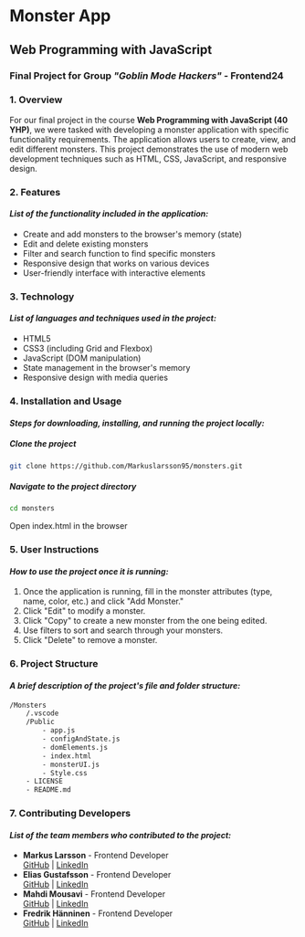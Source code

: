 # Monster App

## Web Programming with JavaScript
### Final Project for Group *"Goblin Mode Hackers"* - Frontend24 

### 1. Overview

For our final project in the course **Web Programming with JavaScript (40 YHP)**, we were tasked with developing a monster application with specific functionality requirements. The application allows users to create, view, and edit different monsters. This project demonstrates the use of modern web development techniques such as HTML, CSS, JavaScript, and responsive design.

### 2. Features
#### *List of the functionality included in the application:*

- Create and add monsters to the browser's memory (state)
- Edit and delete existing monsters
- Filter and search function to find specific monsters
- Responsive design that works on various devices
- User-friendly interface with interactive elements

### 3. Technology
#### *List of languages and techniques used in the project:*

- HTML5
- CSS3 (including Grid and Flexbox)
- JavaScript (DOM manipulation)
- State management in the browser's memory
- Responsive design with media queries

### 4. Installation and Usage
#### *Steps for downloading, installing, and running the project locally:*

##### Clone the project

```bash
git clone https://github.com/Markuslarsson95/monsters.git
```

##### Navigate to the project directory

```bash
cd monsters
```

Open index.html in the browser

### 5. User Instructions
#### *How to use the project once it is running:*

1. Once the application is running, fill in the monster attributes (type, name, color, etc.) and click "Add Monster."
2. Click "Edit" to modify a monster.
3. Click "Copy" to create a new monster from the one being edited.
4. Use filters to sort and search through your monsters.
5. Click "Delete" to remove a monster.

### 6. Project Structure
#### *A brief description of the project's file and folder structure:*

```bash
/Monsters 
    /.vscode 
    /Public 
        - app.js 
        - configAndState.js 
        - domElements.js 
        - index.html 
        - monsterUI.js 
        - Style.css 
    - LICENSE 
    - README.md
```


### 7. Contributing Developers
#### *List of the team members who contributed to the project:*

- **Markus Larsson** - Frontend Developer  
  [GitHub](https://github.com/Markuslarsson95) | [LinkedIn](https://www.linkedin.com/in/markus-larsson95/)
- **Elias Gustafsson** - Frontend Developer  
  [GitHub](https://github.com/EliasSJG) | [LinkedIn](https://www.linkedin.com/in/elias-gustafsson-3b9315327/)
- **Mahdi Mousavi** - Frontend Developer  
  [GitHub](https://github.com/Mahdi-0011) | [LinkedIn](https://www.linkedin.com/in/mahdi-mousavi-54339b202/)
- **Fredrik Hänninen** - Frontend Developer  
  [GitHub](https://github.com/HanninenF) | [LinkedIn](https://www.linkedin.com/in/fredrik-h%C3%A4nninen-0240a2327/)


